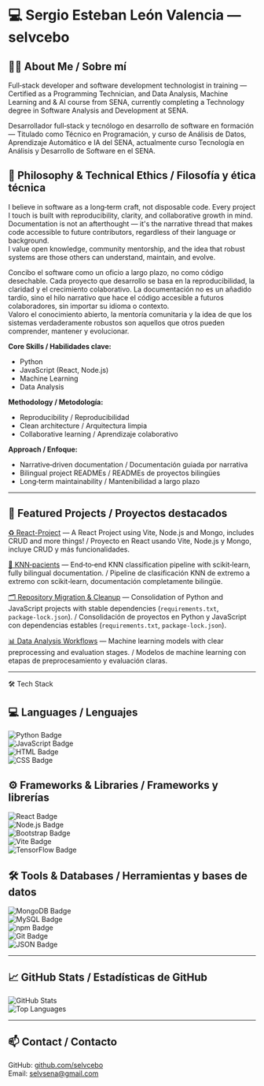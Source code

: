 # 💻 Sergio Esteban León Valencia — selvcebo

## 👨‍💻 About Me  /  Sobre mí 
Full‑stack developer and software development technologist in training — Certified as a Programming Technician, and Data Analysis, Machine Learning and & AI course from SENA, currently completing a Technology degree in Software Analysis and Development at SENA.  

Desarrollador full‑stack y tecnólogo en desarrollo de software en formación — Titulado como Técnico en Programación, y curso de Análisis de Datos, Aprendizaje Automático e IA del SENA, actualmente curso Tecnología en Análisis y Desarrollo de Software en el SENA.  

## 📜 Philosophy & Technical Ethics  /  Filosofía y ética técnica  
I believe in software as a long‑term craft, not disposable code. Every project I touch is built with reproducibility, clarity, and collaborative growth in mind. Documentation is not an afterthought — it's the narrative thread that makes code accessible to future contributors, regardless of their language or background.  
I value open knowledge, community mentorship, and the idea that robust systems are those others can understand, maintain, and evolve.  

Concibo el software como un oficio a largo plazo, no como código desechable. Cada proyecto que desarrollo se basa en la reproducibilidad, la claridad y el crecimiento colaborativo. La documentación no es un añadido tardío, sino el hilo narrativo que hace el código accesible a futuros colaboradores, sin importar su idioma o contexto.  
Valoro el conocimiento abierto, la mentoría comunitaria y la idea de que los sistemas verdaderamente robustos son aquellos que otros pueden comprender, mantener y evolucionar.

**Core Skills / Habilidades clave:**  
- Python  
- JavaScript (React, Node.js)  
- Machine Learning 
- Data Analysis 

**Methodology / Metodología:**  
- Reproducibility / Reproducibilidad  
- Clean architecture / Arquitectura limpia  
- Collaborative learning / Aprendizaje colaborativo  

**Approach / Enfoque:**  
- Narrative‑driven documentation / Documentación guiada por narrativa  
- Bilingual project READMEs / READMEs de proyectos bilingües  
- Long‑term maintainability / Mantenibilidad a largo plazo  

---

## 🚀 Featured Projects /  Proyectos destacados  
[♻ React-Project](https://github.com/selvcebo/React-Project) — A React Project using Vite, Node.js and Mongo, includes CRUD and more things!  /  Proyecto en React usando Vite, Node.js y Mongo, incluye CRUD y más funcionalidades. 

[🧬 KNN‑pacients](https://github.com/selvcebo/KNN-pacients) — End‑to‑end KNN classification pipeline with scikit‑learn, fully bilingual documentation.  /  Pipeline de clasificación KNN de extremo a extremo con scikit‑learn, documentación completamente bilingüe.  

[🗂 Repository Migration & Cleanup](https://github.com/selvcebo?tab=repositories) — Consolidation of Python and JavaScript projects with stable dependencies (`requirements.txt`, `package‑lock.json`).  /  Consolidación de proyectos en Python y JavaScript con dependencias estables (`requirements.txt`, `package‑lock.json`).   

[📊 Data Analysis Workflows](https://github.com/selvcebo?tab=repositories) — Machine learning models with clear preprocessing and evaluation stages.  /  Modelos de machine learning con etapas de preprocesamiento y evaluación claras. 


---

🛠 Tech Stack  

## 💻 Languages / Lenguajes  
![Python Badge](https://img.shields.io/badge/Python-3776AB?style=flat&logo=python&logoColor=white)  
![JavaScript Badge](https://img.shields.io/badge/JavaScript-F7DF1E?style=flat&logo=javascript&logoColor=black)  
![HTML Badge](https://img.shields.io/badge/HTML-E34F26?style=flat&logo=html5&logoColor=white)  
![CSS Badge](https://img.shields.io/badge/CSS-1572B6?style=flat&logo=css3&logoColor=white)  

## ⚙️ Frameworks & Libraries / Frameworks y librerías  
![React Badge](https://img.shields.io/badge/React-20232A?style=flat&logo=react&logoColor=61DAFB)  
![Node.js Badge](https://img.shields.io/badge/Node.js-43853D?style=flat&logo=node.js&logoColor=white)  
![Bootstrap Badge](https://img.shields.io/badge/Bootstrap-7952B3?style=flat&logo=bootstrap&logoColor=white)  
![Vite Badge](https://img.shields.io/badge/Vite-646CFF?style=flat&logo=vite&logoColor=white)  
![TensorFlow Badge](https://img.shields.io/badge/TensorFlow-FF6F00?style=flat&logo=tensorflow&logoColor=white)  

## 🛠 Tools & Databases / Herramientas y bases de datos  
![MongoDB Badge](https://img.shields.io/badge/MongoDB-4EA94B?style=flat&logo=mongodb&logoColor=white)  
![MySQL Badge](https://img.shields.io/badge/MySQL-4479A1?style=flat&logo=mysql&logoColor=white)  
![npm Badge](https://img.shields.io/badge/npm-CB3837?style=flat&logo=npm&logoColor=white)  
![Git Badge](https://img.shields.io/badge/Git-F05032?style=flat&logo=git&logoColor=white)  
![JSON Badge](https://img.shields.io/badge/JSON-000000?style=flat&logo=json&logoColor=white)  

---

## 📈 GitHub Stats / Estadísticas de GitHub  
![GitHub Stats](https://github-readme-stats.vercel.app/api?username=selvcebo&show_icons=true&theme=tokyonight&cache_seconds=86400)  
![Top Languages](https://github-readme-stats.vercel.app/api/top-langs/?username=selvcebo&layout=compact&theme=tokyonight&cache_seconds=86400)  

---

## 📫 Contact / Contacto  
GitHub: [github.com/selvcebo](https://github.com/selvcebo)  
Email: selvsena@gmail.com  

